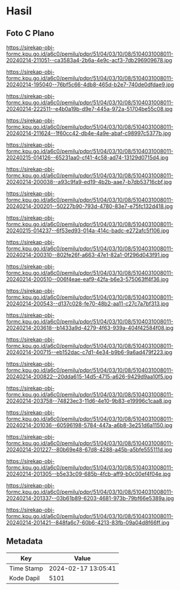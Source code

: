 # Hasil

## Foto C Plano

https://sirekap-obj-formc.kpu.go.id/a6c0/pemilu/pdpr/51/04/03/10/08/5104031008011-20240214-211051--ca3583a4-2b6a-4e9c-acf3-7db296909678.jpg

https://sirekap-obj-formc.kpu.go.id/a6c0/pemilu/pdpr/51/04/03/10/08/5104031008011-20240214-195040--76bf5c66-4db8-465d-b2e7-740de0dfdae9.jpg

https://sirekap-obj-formc.kpu.go.id/a6c0/pemilu/pdpr/51/04/03/10/08/5104031008011-20240214-222511--e4b0a19b-d9e7-445a-972a-51704be55c08.jpg

https://sirekap-obj-formc.kpu.go.id/a6c0/pemilu/pdpr/51/04/03/10/08/5104031008011-20240214-211624--1f60cc42-db4e-4a9e-abaf-c98997c5377b.jpg

https://sirekap-obj-formc.kpu.go.id/a6c0/pemilu/pdpr/51/04/03/10/08/5104031008011-20240215-014126--65231aa0-cf41-4c58-ad74-13129d0715d4.jpg

https://sirekap-obj-formc.kpu.go.id/a6c0/pemilu/pdpr/51/04/03/10/08/5104031008011-20240214-200038--a93c9fa9-ed19-4b2b-aae7-b7db53716cbf.jpg

https://sirekap-obj-formc.kpu.go.id/a6c0/pemilu/pdpr/51/04/03/10/08/5104031008011-20240214-200201--50227b90-793d-4780-83e7-e75fc132d418.jpg

https://sirekap-obj-formc.kpu.go.id/a6c0/pemilu/pdpr/51/04/03/10/08/5104031008011-20240215-014237--6f53ed93-014a-414c-badc-e272afc5f106.jpg

https://sirekap-obj-formc.kpu.go.id/a6c0/pemilu/pdpr/51/04/03/10/08/5104031008011-20240214-200310--802fe26f-a663-47e1-82a1-0f296d043f91.jpg

https://sirekap-obj-formc.kpu.go.id/a6c0/pemilu/pdpr/51/04/03/10/08/5104031008011-20240214-200510--006f4eae-eaf9-42fa-b6e3-575063ff4f36.jpg

https://sirekap-obj-formc.kpu.go.id/a6c0/pemilu/pdpr/51/04/03/10/08/5104031008011-20240214-200543--d137c028-fe70-48b2-aa11-c27c7a7bf313.jpg

https://sirekap-obj-formc.kpu.go.id/a6c0/pemilu/pdpr/51/04/03/10/08/5104031008011-20240214-203618--b1433a9d-4279-4f63-939a-404f42584f08.jpg

https://sirekap-obj-formc.kpu.go.id/a6c0/pemilu/pdpr/51/04/03/10/08/5104031008011-20240214-200715--eb152dac-c7d1-4e34-b9b6-9a6ad479f223.jpg

https://sirekap-obj-formc.kpu.go.id/a6c0/pemilu/pdpr/51/04/03/10/08/5104031008011-20240214-200822--20dda615-14d5-4715-a626-9429d9aa10f5.jpg

https://sirekap-obj-formc.kpu.go.id/a6c0/pemilu/pdpr/51/04/03/10/08/5104031008011-20240214-203758--74823ec3-11d6-4e10-9b83-e19996c1caa8.jpg

https://sirekap-obj-formc.kpu.go.id/a6c0/pemilu/pdpr/51/04/03/10/08/5104031008011-20240214-201036--60596198-5784-447a-a6b8-3e251d6a1150.jpg

https://sirekap-obj-formc.kpu.go.id/a6c0/pemilu/pdpr/51/04/03/10/08/5104031008011-20240214-201227--80b69e48-67d8-4288-a45b-a5bfe555111d.jpg

https://sirekap-obj-formc.kpu.go.id/a6c0/pemilu/pdpr/51/04/03/10/08/5104031008011-20240214-201305--b5e33c09-685b-4fcb-aff9-b0c00ef4f04e.jpg

https://sirekap-obj-formc.kpu.go.id/a6c0/pemilu/pdpr/51/04/03/10/08/5104031008011-20240214-201337--03b61b89-6203-4681-973b-79bf66e5389a.jpg

https://sirekap-obj-formc.kpu.go.id/a6c0/pemilu/pdpr/51/04/03/10/08/5104031008011-20240214-201421--848fa6c7-60b6-4213-83fb-09a04d8f66ff.jpg


## Metadata

| Key        | Value               |
| ---------- | ------------------- |
| Time Stamp | 2024-02-17 13:05:41 |
| Kode Dapil | 5101                |



